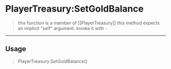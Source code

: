 # PlayerTreasury:SetGoldBalance
> this function is a member of [[PlayerTreasury]]
> this method expects an implicit "self" argument. invoke it with `:`
-----
## Usage
> PlayerTreasury:SetGoldBalance()
